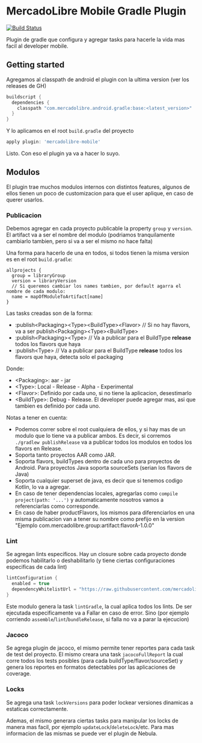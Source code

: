 MercadoLibre Mobile Gradle Plugin
==============================

[![Build Status](https://travis-ci.com/mercadolibre/mobile-android_gradle.svg?token=cqMzpxLsVioEuXgqEi7v&branch=develop)](https://travis-ci.com/mercadolibre/mobile-android_gradle) 

Plugin de gradle que configura y agregar tasks para hacerle la vida mas facil al developer mobile.

## Getting started

Agregamos al classpath de android el plugin con la ultima version (ver los releases de GH)

```java
buildscript {
  dependencies {
    classpath "com.mercadolibre.android.gradle:base:<latest_version>"
  }
}
```

Y lo aplicamos en el root `build.gradle` del proyecto
```gradle
apply plugin: 'mercadolibre-mobile'
```

Listo. Con eso el plugin ya va a hacer lo suyo.

## Modulos

El plugin trae muchos modulos internos con distintos features, algunos de ellos tienen un poco de customizacion para que el user aplique, en caso de querer usarlos.

### Publicacion

Debemos agregar en cada proyecto publicable la property `group` y `version`. El artifact va a ser el nombre del modulo (podriamos tranquilamente cambiarlo tambien, pero si va a ser el mismo no hace falta)

Una forma para hacerlo de una en todos, si todos tienen la misma version es en el root `build.gradle`:
```
allprojects {
  group = libraryGroup
  version = libraryVersion
  // Si queremos cambiar los names tambien, por default agarra el nombre de cada modulo:
  name = mapOfModuleToArtifact[name]
}
```

Las tasks creadas son de la forma:
- :publish\<Packaging>\<Type>\<BuildType>\<Flavor> // Si no hay flavors, va a ser publish\<Packaging>\<Type>\<BuildType>
- :publish\<Packaging>\<Type> // Va a publicar para el BuildType **release** todos los flavors que haya
- :publish\<Type> // Va a publicar para el BuildType **release** todos los flavors que haya, detecta solo el packaging

Donde:

- \<Packaging>: aar - jar
- \<Type>: Local - Release - Alpha - Experimental
- \<Flavor>: Definido por cada uno, si no tiene la aplicacion, desestimarlo
- \<BuildType>: Debug - Release. El developer puede agregar mas, asi que tambien es definido por cada uno.

Notas a tener en cuenta:
- Podemos correr sobre el root cualquiera de ellos, y si hay mas de un modulo que lo tiene va a publicar ambos. Es decir, si corremos `./gradlew publishRelease` va a publicar todos los modulos en todos los flavors en Release.
- Soporta tanto proyectos AAR como JAR. 
- Soporta flavors, buildTypes dentro de cada uno para proyectos de Android. Para proyectos Java soporta sourceSets (serian los flavors de Java)
- Soporta cualquier superset de java, es decir que si tenemos codigo Kotlin, lo va a agregar.
- En caso de tener dependencias locales, agregarlas como `compile project(path: '...')` y automaticamente nosotros vamos a referenciarlas como corresponde.
- En caso de haber productFlavors, los mismos para diferenciarlos en una misma publicacion van a tener su nombre como prefijo en la version "Ejemplo com.mercadolibre.group:artifact:flavorA-1.0.0"

### Lint

Se agregan lints especificos. Hay un closure sobre cada proyecto donde podemos habilitarlo o deshabilitarlo (y tiene ciertas configuraciones especificas de cada lint)

```gradle
lintConfiguration {
  enabled = true
  dependencyWhitelistUrl = "https://raw.githubusercontent.com/mercadolibre/mobile-dependencies_whitelist/master/android-whitelist.json" // Si alguien distinto a Meli quiere su whitelist, deberia cambiar esto
}
```

Este modulo genera la task `lintGradle`, la cual aplica todos los lints. De ser ejecutada especificamente va a Fallar en caso de error. Sino (por ejemplo corriendo `assemble`/`lint`/`bundleRelease`, si falla no va a parar la ejecucion)

### Jacoco

Se agrega plugin de jacoco, el mismo permite tener reportes para cada task de test del proyecto. El mismo creara una task `jacocoFullReport` la cual corre todos los tests posibles (para cada buildType/flavor/sourceSet) y genera los reportes en formatos detectables por las aplicaciones de coverage.

### Locks

Se agrega una task `lockVersions` para poder lockear versiones dinamicas a estaticas correctamente.

Ademas, el mismo generara ciertas tasks para manipular los locks de manera mas facil, por ejemplo `updateLock`/`deleteLock`/etc. Para mas informacion de las mismas se puede ver el plugin de Nebula.
